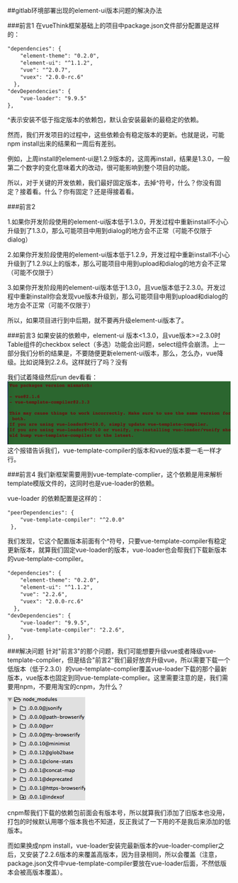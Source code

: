 ##gitlab环境部署出现的element-ui版本问题的解决办法

###前言1
在vueThink框架基础上的项目中package.json文件部分配置是这样的：

	"dependencies": {
	    "element-theme": "0.2.0",
	    "element-ui": "^1.1.2",
	    "vue": "^2.0.7",
	    "vuex": "2.0.0-rc.6"
	  },
	"devDependencies": {
		"vue-loader": "9.9.5" 
	},
	 	 
^表示安装不低于指定版本的依赖包，默认会安装最新的最稳定的依赖。

然而，我们开发项目的过程中，这些依赖会有稳定版本的更新。也就是说，可能npm install出来的结果和一周后有差别。

例如，上周install的element-ui是1.2.9版本的，这周再install，结果是1.3.0，一般第二个数字的变化意味着大的改动，很可能影响到整个项目的功能。

所以，对于关键的开发依赖，我们最好固定版本，去掉^符号，什么？你没有固定？接着看。什么？你有固定？还是得接着看。

###前言2

1.如果你开发阶段使用的element-ui版本低于1.3.0，开发过程中重新install不小心升级到了1.3.0，那么可能项目中用到dialog的地方会不正常（可能不仅限于dialog）

2.如果你开发阶段使用的element-ui版本低于1.2.9，开发过程中重新install不小心升级到了1.2.9以上的版本，那么可能项目中用到upload和dialog的地方会不正常（可能不仅限于）

3.如果你开发阶段用的element-ui版本低于1.3.0，且vue版本低于2.3.0。开发过程中重新install你会发现vue版本升级到，那么可能项目中用到upload和dialog的地方会不正常（可能不仅限于）

所以，如果项目进行到中后期，就不要再升级element-ui版本了。

###前言3
如果安装的依赖中，element-ui 版本<1.3.0，且vue版本>=2.3.0时Table组件的checkbox select（多选）功能会出问题，select组件会崩溃。上一部分我们分析的结果是，不要随便更新element-ui版本，那么，怎么办，vue降级。比如说降到2.2.6。这样就行了吗？没有
	
我们试着降级然后run dev看看：
![](element-ui版本问题/ele_1.png)
这个报错告诉我们，vue-template-compiler的版本和vue的版本要一毛一样才行。

###前言4
我们新框架需要用到vue-template-complier，这个依赖是用来解析template模版文件的，这同时也是vue-loader的依赖。

vue-loader 的依赖配置是这样的：

	"peerDependencies": {
	    "vue-template-compiler": "^2.0.0"
	 },
	 
我们发现，它这个配置版本前面有个^符号，只要vue-template-compiler有稳定更新版本，就算我们固定vue-loader的版本，vue-loader也会帮我们下载新版本的vue-template-compiler。


	"dependencies": {
	    "element-theme": "0.2.0",
	    "element-ui": "^1.1.2",
	    "vue": "2.2.6",
	    "vuex": "2.0.0-rc.6"
	  },
	"devDependencies": {
		"vue-loader": "9.9.5",
		"vue-template-compiler": "2.2.6",
	},

###解决问题
针对"前言3"的那个问题，我们可能想要升级vue或者降级vue-template-complier，但是结合"前言2"我们最好放弃升级vue，所以需要下载一个低版本（低于2.3.0）的vue-template-complier覆盖vue-loader下载的那个最新版本，vue版本也固定到同vue-template-complier。这里需要注意的是，我们需要用npm，不要用淘宝的cnpm，为什么？

![](element-ui版本问题/ele_2.png)

cnpm帮我们下载的依赖包前面会有版本号，所以就算我们添加了旧版本也没用，打包的时候默认用哪个版本我也不知道，反正我试了一下用的不是我后来添加的低版本。

而如果换成npm install，vue-loader安装完最新版本的vue-loader-complier之后，又安装了2.2.6版本的来覆盖高版本，因为目录相同，所以会覆盖（注意，package.json文件中vue-template-compiler要放在vue-loader后面，不然低版本会被高版本覆盖）。
